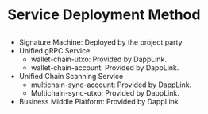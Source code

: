 # Service Deployment Method
##

- Signature Machine: Deployed by the project party
- Unified gRPC Service
    - wallet-chain-utxo: Provided by DappLink.
    - wallet-chain-account: Provided by DappLink.
- Unified Chain Scanning Service
    - multichain-sync-account: Provided by DappLink.
    - Multichain-sync-utxo: Provided by DappLink.
- Business Middle Platform: Provided by DappLink